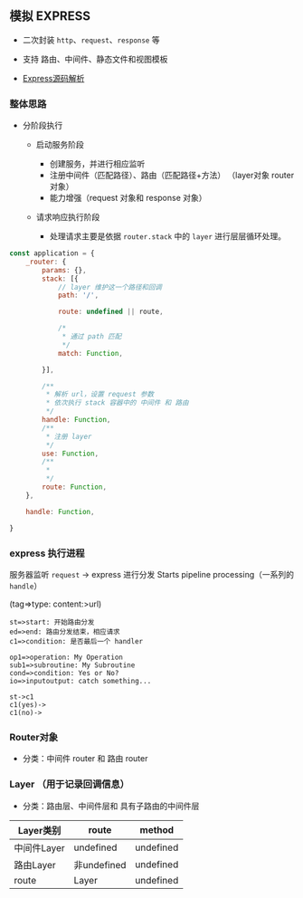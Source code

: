 ## 模拟 EXPRESS

- 二次封装 `http`、`request`、`response` 等
- 支持 路由、中间件、静态文件和视图模板

- [Express源码解析](https://juejin.im/post/5bb8405cf265da0ab719c259)

### 整体思路

- 分阶段执行
    - 启动服务阶段
        - 创建服务，并进行相应监听
        - 注册中间件（匹配路径）、路由（匹配路径+方法） （layer对象 router对象）
        - 能力增强（request 对象和 response 对象）

    - 请求响应执行阶段
        - 处理请求主要是依据 `router.stack` 中的 `layer` 进行层层循环处理。

```javascript
const application = {
    _router: {
        params: {},
        stack: [{
            // layer 维护这一个路径和回调
            path: '/',

            route: undefined || route,

            /*
             * 通过 path 匹配
             */
            match: Function,

        }],

        /**
         * 解析 url，设置 request 参数
         * 依次执行 stack 容器中的 中间件 和 路由
         */
        handle: Function,
        /**
         * 注册 layer
         */
        use: Function,
        /**
         *
         */
        route: Function,
    },

    handle: Function,

}
```

### express 执行进程

服务器监听 `request` -> express 进行分发 Starts pipeline processing（一系列的`handle`）

(tag=>type: content:>url)
```flow
st=>start: 开始路由分发
ed=>end: 路由分发结束，相应请求
c1=>condition: 是否最后一个 handler

op1=>operation: My Operation
sub1=>subroutine: My Subroutine
cond=>condition: Yes or No?
io=>inputoutput: catch something...

st->c1
c1(yes)->
c1(no)->
```

### Router对象

- 分类：中间件 router 和 路由 router


### Layer （用于记录回调信息）

- 分类：路由层、中间件层和 具有子路由的中间件层

Layer类别 | route | method
---|---|---
中间件Layer | undefined | undefined
路由Layer | 非undefined | undefined
route | Layer | undefined | 非undefined